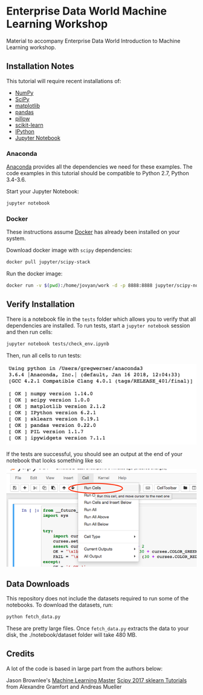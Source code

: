 # Enterprise Data World Machine Learning Workshop

Material to accompany Enterprise Data World Introduction to Machine Learning workshop.

Installation Notes
------------------

This tutorial will require recent installations of:

- [NumPy](http://www.numpy.org)
- [SciPy](http://www.scipy.org)
- [matplotlib](http://matplotlib.org)
- [pandas](http://pandas.pydata.org)
- [pillow](https://python-pillow.org)
- [scikit-learn](http://scikit-learn.org/stable/)
- [IPython](http://ipython.readthedocs.org/en/stable/)
- [Jupyter Notebook](http://jupyter.org)

### Anaconda

[Anaconda](https://www.anaconda.com/download/) provides all the dependencies we need for these examples. The code examples in this tutorial should be compatible to Python 2.7, Python 3.4-3.6.

Start your Jupyter Notebook:

```bash
jupyter notebook
```

### Docker

These instructions assume [Docker](https://docs.docker.com/install/) has already been installed on your system.

Download docker image with `scipy` dependencies:

```bash
docker pull jupyter/scipy-stack
```

Run the docker image:

```bash
docker run -v $(pwd):/home/jovyan/work -d -p 8888:8888 jupyter/scipy-notebook
```

Verify Installation
-------------------

There is a notebook file in the `tests` folder which allows you to verify that all dependencies are installed. To run tests, start a `jupyter notebook` session and then run cells:

```bash
jupyter notebook tests/check_env.ipynb
```

Then, run all cells to run tests:

![](images/check_dependencies.png)

If the tests are successful, you should see an output at the end of your notebook that looks something like so:

![](images/check_env.png)

Data Downloads
--------------

This repository does not include the datasets required to run some of the notebooks. To download the datasets, run:

```bash
python fetch_data.py
```

These are pretty large files. Once `fetch_data.py` extracts the data to your disk, the ./notebook/dataset folder will take 480 MB.

Credits
-------

A lot of the code is based in large part from the authors below:

Jason Brownlee's [Machine Learning Master](https://machinelearningmastery.com)
[Scipy 2017 sklearn Tutorials](https://github.com/amueller/scipy-2017-sklearn) from Alexandre Gramfort and Andreas Mueller
